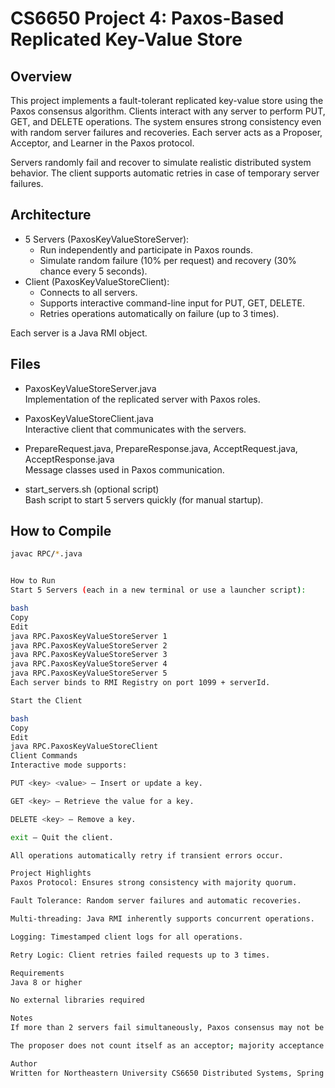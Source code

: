 # CS6650 Project 4: Paxos-Based Replicated Key-Value Store

## Overview

This project implements a fault-tolerant replicated key-value store using the Paxos consensus algorithm.
Clients interact with any server to perform PUT, GET, and DELETE operations. The system ensures strong consistency even with random server failures and recoveries. Each server acts as a Proposer, Acceptor, and Learner in the Paxos protocol.

Servers randomly fail and recover to simulate realistic distributed system behavior. The client supports automatic retries in case of temporary server failures.

## Architecture

- 5 Servers (PaxosKeyValueStoreServer):
  - Run independently and participate in Paxos rounds.
  - Simulate random failure (10% per request) and recovery (30% chance every 5 seconds).
- Client (PaxosKeyValueStoreClient):
  - Connects to all servers.
  - Supports interactive command-line input for PUT, GET, DELETE.
  - Retries operations automatically on failure (up to 3 times).

Each server is a Java RMI object.

## Files

- PaxosKeyValueStoreServer.java  
  Implementation of the replicated server with Paxos roles.

- PaxosKeyValueStoreClient.java  
  Interactive client that communicates with the servers.

- PrepareRequest.java, PrepareResponse.java, AcceptRequest.java, AcceptResponse.java  
  Message classes used in Paxos communication.

- start_servers.sh (optional script)  
  Bash script to start 5 servers quickly (for manual startup).

## How to Compile

```bash
javac RPC/*.java


How to Run
Start 5 Servers (each in a new terminal or use a launcher script):

bash
Copy
Edit
java RPC.PaxosKeyValueStoreServer 1
java RPC.PaxosKeyValueStoreServer 2
java RPC.PaxosKeyValueStoreServer 3
java RPC.PaxosKeyValueStoreServer 4
java RPC.PaxosKeyValueStoreServer 5
Each server binds to RMI Registry on port 1099 + serverId.

Start the Client

bash
Copy
Edit
java RPC.PaxosKeyValueStoreClient
Client Commands
Interactive mode supports:

PUT <key> <value> — Insert or update a key.

GET <key> — Retrieve the value for a key.

DELETE <key> — Remove a key.

exit — Quit the client.

All operations automatically retry if transient errors occur.

Project Highlights
Paxos Protocol: Ensures strong consistency with majority quorum.

Fault Tolerance: Random server failures and automatic recoveries.

Multi-threading: Java RMI inherently supports concurrent operations.

Logging: Timestamped client logs for all operations.

Retry Logic: Client retries failed requests up to 3 times.

Requirements
Java 8 or higher

No external libraries required

Notes
If more than 2 servers fail simultaneously, Paxos consensus may not be achieved until some servers recover.

The proposer does not count itself as an acceptor; majority acceptance is required from acceptors.

Author
Written for Northeastern University CS6650 Distributed Systems, Spring 2025.

